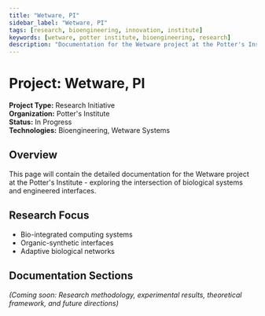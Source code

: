 ```yaml
---
title: "Wetware, PI"
sidebar_label: "Wetware, PI"
tags: [research, bioengineering, innovation, institute]
keywords: [wetware, potter institute, bioengineering, research]
description: "Documentation for the Wetware project at the Potter's Institute."
---
```


# Project: Wetware, PI

**Project Type:** Research Initiative  
**Organization:** Potter's Institute  
**Status:** In Progress  
**Technologies:** Bioengineering, Wetware Systems  

## Overview

This page will contain the detailed documentation for the Wetware project at the Potter's Institute - exploring the intersection of biological systems and engineered interfaces.

## Research Focus
- Bio-integrated computing systems
- Organic-synthetic interfaces
- Adaptive biological networks

## Documentation Sections
*(Coming soon: Research methodology, experimental results, theoretical framework, and future directions)* 